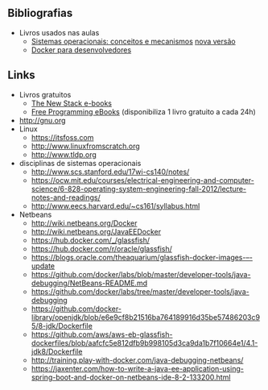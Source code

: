 ## Bibliografias

- Livros usados nas aulas
  - [Sistemas operacionais: conceitos e mecanismos](http://wiki.inf.ufpr.br/maziero/doku.php?id=so:livro_de_sistemas_operacionais) [nova versão](http://wiki.inf.ufpr.br/maziero/doku.php?id=socm:start)
  - [Docker para desenvolvedores](https://leanpub.com/dockerparadesenvolvedores)

## Links

- Livros gratuitos
  - [The New Stack e-books](https://thenewstack.io/ebookseries/)
  - [Free Programming eBooks](https://www.packtpub.com/packt/offers/free-learning) (disponibiliza 1 livro gratuito a cada 24h)
- http://gnu.org
- Linux
  - https://itsfoss.com
  - http://www.linuxfromscratch.org
  - http://www.tldp.org
- disciplinas de sistemas operacionais
  - http://www.scs.stanford.edu/17wi-cs140/notes/
  - https://ocw.mit.edu/courses/electrical-engineering-and-computer-science/6-828-operating-system-engineering-fall-2012/lecture-notes-and-readings/
  - http://www.eecs.harvard.edu/~cs161/syllabus.html
- Netbeans
  - http://wiki.netbeans.org/Docker
  - http://wiki.netbeans.org/JavaEEDocker
  - https://hub.docker.com/_/glassfish/
  - https://hub.docker.com/r/oracle/glassfish/
  - https://blogs.oracle.com/theaquarium/glassfish-docker-images-–-update
  - https://github.com/docker/labs/blob/master/developer-tools/java-debugging/NetBeans-README.md
  - https://github.com/docker/labs/tree/master/developer-tools/java-debugging
  - https://github.com/docker-library/openjdk/blob/e6e9cf8b21516ba764189916d35be57486203c95/8-jdk/Dockerfile
  - https://github.com/aws/aws-eb-glassfish-dockerfiles/blob/aafcfc5e812dfb9b998105d3ca9da1b7f10664e1/4.1-jdk8/Dockerfile
  - http://training.play-with-docker.com/java-debugging-netbeans/
  - https://jaxenter.com/how-to-write-a-java-ee-application-using-spring-boot-and-docker-on-netbeans-ide-8-2-133200.html
